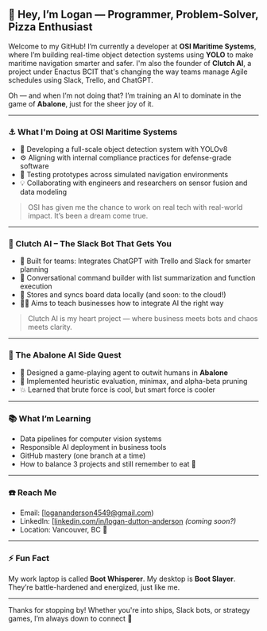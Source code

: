 ## 👋 Hey, I’m Logan — Programmer, Problem-Solver, Pizza Enthusiast

Welcome to my GitHub! I’m currently a developer at **OSI Maritime Systems**, where I’m building real-time object detection systems using **YOLO** to make maritime navigation smarter and safer. I'm also the founder of **Clutch AI**, a project under Enactus BCIT that's changing the way teams manage Agile schedules using Slack, Trello, and ChatGPT.

Oh — and when I’m not doing that? I’m training an AI to dominate in the game of **Abalone**, just for the sheer joy of it.

---

### ⚓ What I'm Doing at OSI Maritime Systems
- 🔭 Developing a full-scale object detection system with YOLOv8
- ⚙️ Aligning with internal compliance practices for defense-grade software
- 🧪 Testing prototypes across simulated navigation environments
- 💡 Collaborating with engineers and researchers on sensor fusion and data modeling

> OSI has given me the chance to work on real tech with real-world impact. It’s been a dream come true.

---

### 🤖 Clutch AI – The Slack Bot That Gets You
- 🧠 Built for teams: Integrates ChatGPT with Trello and Slack for smarter planning
- 🔁 Conversational command builder with list summarization and function execution
- 📌 Stores and syncs board data locally (and soon: to the cloud!)
- 🧑‍🏫 Aims to teach businesses how to integrate AI the right way

> Clutch AI is my heart project — where business meets bots and chaos meets clarity.

---

### 🧩 The Abalone AI Side Quest
- 🧠 Designed a game-playing agent to outwit humans in **Abalone**
- 🏁 Implemented heuristic evaluation, minimax, and alpha-beta pruning
- 💥 Learned that brute force is cool, but smart force is cooler

---

### 📚 What I’m Learning
- Data pipelines for computer vision systems
- Responsible AI deployment in business tools
- GitHub mastery (one branch at a time)
- How to balance 3 projects and still remember to eat 🧃

---

### ☎️ Reach Me
- Email: [logananderson4549@gmail.com)
- LinkedIn: [[linkedin.com/in/logan-dutton-anderson](https://linkedin.com/in/logan-dutton-anderson](https://www.linkedin.com/in/logan-dutton-anderson-79277421b/)) *(coming soon?)*
- Location: Vancouver, BC 🍁

---

### ⚡ Fun Fact
My work laptop is called **Boot Whisperer**. My desktop is **Boot Slayer**. They’re battle-hardened and energized, just like me.

---

Thanks for stopping by! Whether you're into ships, Slack bots, or strategy games, I’m always down to connect 🚀
